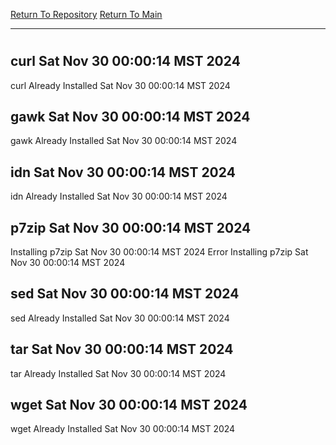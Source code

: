 [Return To Repository](https://github.com/DigitalWarrior/piholeparser/)
[Return To Main](https://github.com/DigitalWarrior/piholeparser/blob/master/RecentRunLogs/Mainlog.md)
____________________________________
# 
## curl Sat Nov 30 00:00:14 MST 2024
curl Already Installed Sat Nov 30 00:00:14 MST 2024
## gawk Sat Nov 30 00:00:14 MST 2024
gawk Already Installed Sat Nov 30 00:00:14 MST 2024
## idn Sat Nov 30 00:00:14 MST 2024
idn Already Installed Sat Nov 30 00:00:14 MST 2024
## p7zip Sat Nov 30 00:00:14 MST 2024
Installing p7zip Sat Nov 30 00:00:14 MST 2024
Error Installing p7zip Sat Nov 30 00:00:14 MST 2024
## sed Sat Nov 30 00:00:14 MST 2024
sed Already Installed Sat Nov 30 00:00:14 MST 2024
## tar Sat Nov 30 00:00:14 MST 2024
tar Already Installed Sat Nov 30 00:00:14 MST 2024
## wget Sat Nov 30 00:00:14 MST 2024
wget Already Installed Sat Nov 30 00:00:14 MST 2024
